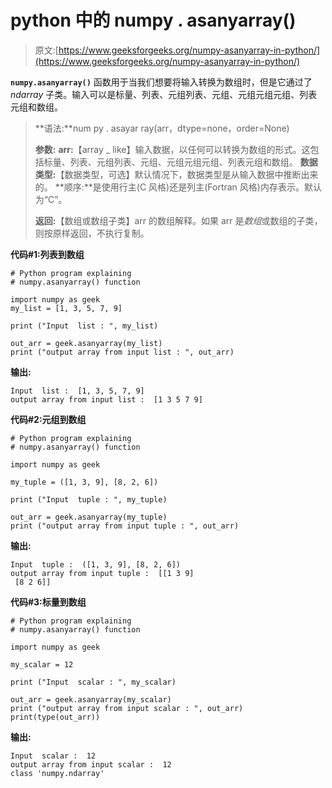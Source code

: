 # python 中的 numpy . asanyarray()

> 原文:[https://www.geeksforgeeks.org/numpy-asanyarray-in-python/](https://www.geeksforgeeks.org/numpy-asanyarray-in-python/)

**`numpy.asanyarray()`** 函数用于当我们想要将输入转换为数组时，但是它通过了 *ndarray* 子类。输入可以是标量、列表、元组列表、元组、元组元组元组、列表元组和数组。

> **语法:**num py . asayar ray(arr，dtype=none，order=None)
> 
> **参数:**
> **arr:**【array _ like】输入数据，以任何可以转换为数组的形式。这包括标量、列表、元组列表、元组、元组元组元组、列表元组和数组。
> **数据类型:**【数据类型，可选】默认情况下，数据类型是从输入数据中推断出来的。
> **顺序:**是使用行主(C 风格)还是列主(Fortran 风格)内存表示。默认为“C”。
> 
> **返回:**【数组或数组子类】arr 的数组解释。如果 arr 是*数组*或数组的子类，则按原样返回，不执行复制。

**代码#1:列表到数组**

```
# Python program explaining
# numpy.asanyarray() function

import numpy as geek
my_list = [1, 3, 5, 7, 9]

print ("Input  list : ", my_list)

out_arr = geek.asanyarray(my_list)
print ("output array from input list : ", out_arr) 
```

**输出:**

```
Input  list :  [1, 3, 5, 7, 9]
output array from input list :  [1 3 5 7 9]

```

**代码#2:元组到数组**

```
# Python program explaining
# numpy.asanyarray() function

import numpy as geek

my_tuple = ([1, 3, 9], [8, 2, 6])

print ("Input  tuple : ", my_tuple)

out_arr = geek.asanyarray(my_tuple) 
print ("output array from input tuple : ", out_arr) 
```

**输出:**

```
Input  tuple :  ([1, 3, 9], [8, 2, 6])
output array from input tuple :  [[1 3 9]
 [8 2 6]]

```

**代码#3:标量到数组**

```
# Python program explaining
# numpy.asanyarray() function

import numpy as geek

my_scalar = 12

print ("Input  scalar : ", my_scalar)

out_arr = geek.asanyarray(my_scalar) 
print ("output array from input scalar : ", out_arr) 
print(type(out_arr))
```

**输出:**

```
Input  scalar :  12
output array from input scalar :  12
class 'numpy.ndarray'

```